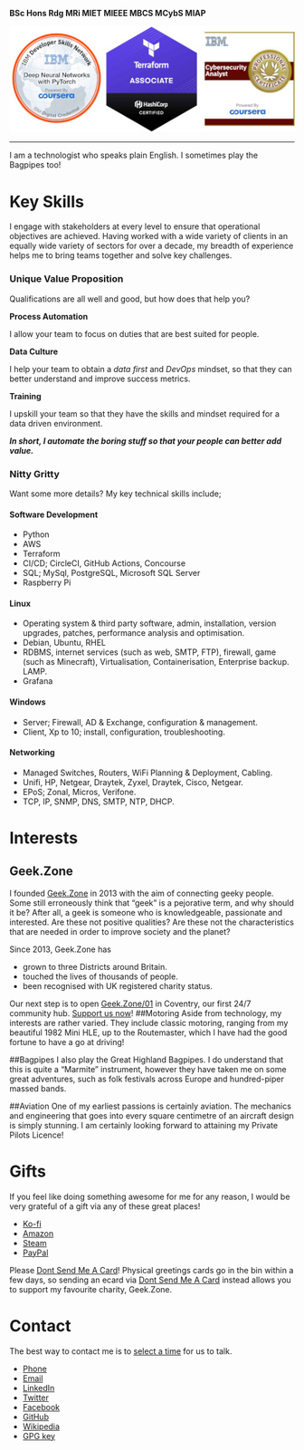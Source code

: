 **BSc Hons Rdg MRi MIET MIEEE MBCS MCybS MIAP**

[![Qualificaitons](assets/jdg-badges.jpg "Qualifications")](https://www.credly.com/users/jamesgeddes/badges)

***

I am a technologist who speaks plain English. I sometimes play the Bagpipes too!

# Key Skills

I engage with stakeholders at every level to ensure that operational
objectives are achieved. Having worked with a wide variety of clients in an
equally wide variety of sectors for over a decade, my breadth of experience helps me to bring teams together and solve key challenges.

### Unique Value Proposition

Qualifications are all well and good, but how does that help you?

**Process Automation**

I allow your team to focus on duties that are best suited for people.

**Data Culture**

I help your team to obtain a *data first* and *DevOps* mindset, so that they can better understand and improve success
metrics.

**Training**

I upskill your team so that they have the skills and mindset required for a data driven environment.

***In short, I automate the boring stuff so that your people can better add value.***

### Nitty Gritty

Want some more details? My key technical skills include;

#### Software Development

  - Python
  - AWS
  - Terraform
  - CI/CD; CircleCI, GitHub Actions, Concourse
  - SQL; MySql, PostgreSQL, Microsoft SQL Server
  - Raspberry Pi

#### Linux

  - Operating system & third party software, admin, installation, version upgrades, patches, performance analysis and
    optimisation.
  - Debian, Ubuntu, RHEL
  - RDBMS, internet services (such as web, SMTP, FTP), firewall, game (such as Minecraft), Virtualisation,
    Containerisation, Enterprise backup. LAMP.
  - Grafana

#### Windows

  - Server; Firewall, AD & Exchange, configuration & management.
  - Client, Xp to 10; install, configuration, troubleshooting.

#### Networking

  - Managed Switches, Routers, WiFi Planning & Deployment, Cabling.
  - Unifi, HP, Netgear, Draytek, Zyxel, Draytek, Cisco, Netgear.
  - EPoS; Zonal, Micros, Verifone.
  - TCP, IP, SNMP, DNS, SMTP, NTP, DHCP.



# Interests
## Geek.Zone

I founded [Geek.Zone](http://Geek.Zone) in 2013 with the aim of connecting geeky people. Some still erroneously think
that “geek” is a pejorative term, and why should it be? After all, a geek is someone who is knowledgeable, passionate
and interested. Are these not positive qualities? Are these not the characteristics that are needed in order to improve
society and the planet?

Since 2013, Geek.Zone has

- grown to three Districts around Britain.
- touched the lives of thousands of people.
- been recognised with UK registered charity status.

Our next step is to open [Geek.Zone/01](http://geek.zone/01) in Coventry, our first 24/7 community hub.
[Support us now](https://link.justgiving.com/v1/campaign/donate/campaignGuid/f245c00d-ce79-4fa4-959f-c266cdb6a3ba?currency=GBP&amount=50)!
##Motoring
Aside from technology, my interests are rather varied. They include classic motoring, ranging from my beautiful 1982
Mini HLE, up to the Routemaster, which I have had the good fortune to have a go at driving!

##Bagpipes
I also play the Great Highland Bagpipes. I do understand that this is quite a “Marmite” instrument, however they have
taken me on some great adventures, such as folk festivals across Europe and hundred-piper massed bands.

##Aviation
One of my earliest passions is certainly aviation. The mechanics and engineering that goes into every square centimetre
of an aircraft design is simply stunning. I am certainly looking forward to attaining my Private Pilots Licence!

# Gifts

If you feel like doing something awesome for me for any reason, I would be very grateful of a gift via any of these
great places!

- [Ko-fi](https://ko-fi.com/jamesgeddes)
- [Amazon](https://www.amazon.co.uk/hz/wishlist/ls/WS5TGJQ9K8BS?ref_=wl_share)
- [Steam](https://store.steampowered.com/wishlist/id/jamesgeddes#sort=reviewscore)
- [PayPal](https://www.paypal.me/jamesgeddes)


Please [Dont Send Me A Card](https://www.dontsendmeacard.com/charities/6Iws)! Physical greetings cards go in the bin
within a few days, so sending an ecard via [Dont Send Me A Card](https://www.dontsendmeacard.com/charities/6Iws) instead
allows you to support my favourite charity, Geek.Zone.


# Contact

The best way to contact me is to [select a time](https://jamesgeddes.pro/meeting) for us to talk.

- [Phone](https://jamesgeddes.pro/meeting)
- [Email](mailto:j@jamesgeddes.pro)
- [LinkedIn](https://www.linkedin.com/in/jamesgeddes/)
- [Twitter](https://twitter.com/JamesGeddes)
- [Facebook](https://facebook.com/JamesGeddes)
- [GitHub](https://github.com/jamesgeddes)
- [Wikipedia](https://en.wikipedia.org/wiki/User:JamesGeddes)
- [GPG key](http://jamesgeddes.pro/gpg/jamesgeddes.txt)
